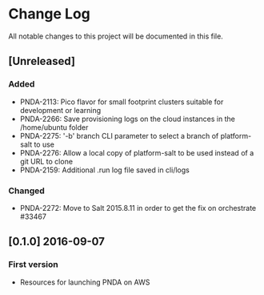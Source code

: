 # Change Log
All notable changes to this project will be documented in this file.

## [Unreleased]
### Added
- PNDA-2113: Pico flavor for small footprint clusters suitable for development or learning
- PNDA-2266: Save provisioning logs on the cloud instances in the /home/ubuntu folder
- PNDA-2275: '-b' branch CLI parameter to select a branch of platform-salt to use
- PNDA-2276: Allow a local copy of platform-salt to be used instead of a git URL to clone
- PNDA-2159: Additional .run log file saved in cli/logs

### Changed
- PNDA-2272: Move to Salt 2015.8.11 in order to get the fix on orchestrate #33467

## [0.1.0] 2016-09-07
### First version
- Resources for launching PNDA on AWS
